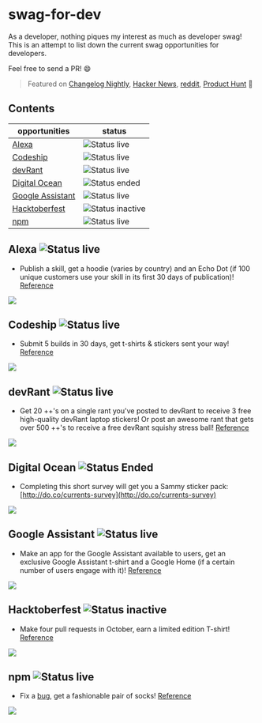 # swag-for-dev

As a developer, nothing piques my interest as much as developer swag! This is an attempt to list down the current swag opportunities for developers.

Feel free to send a PR! :smile:

> Featured on [Changelog Nightly](http://nightly.changelog.com/2018/02/18/), [Hacker News](https://news.ycombinator.com/item?id=16407484), [reddit](https://www.reddit.com/r/coolgithubprojects/comments/7ygd5n/as_a_developer_nothing_piques_my_interest_as_much/), [Product Hunt](https://www.producthunt.com/posts/swag-for-dev) 🦄

## Contents

| opportunities                         | status                                                                    |
| ------------------------------------- | ------------------------------------------------------------------------- |
| [Alexa](#alexa)                       | ![Status live](https://img.shields.io/badge/status-live-green.svg)        |
| [Codeship](#codeship)                 | ![Status live](https://img.shields.io/badge/status-live-green.svg)        |
| [devRant](#devrant)                   | ![Status live](https://img.shields.io/badge/status-live-green.svg)        |
| [Digital Ocean](#digital-ocean-)      | ![Status ended](https://img.shields.io/badge/status-ended-red.svg)        |
| [Google Assistant](#google-assistant) | ![Status live](https://img.shields.io/badge/status-live-green.svg)        |
| [Hacktoberfest](#hacktoberfest)       | ![Status inactive](https://img.shields.io/badge/status-inactive-red.svg) |
| [npm](#npm)                           | ![Status live](https://img.shields.io/badge/status-live-green.svg)        |

## Alexa ![Status live](https://img.shields.io/badge/status-live-green.svg)

- Publish a skill, get a hoodie (varies by country) and an Echo Dot (if 100 unique customers use your skill in its first 30 days of publication)! [Reference](https://developer.amazon.com/alexa-skills-kit/alexa-developer-skill-promotion)

![](https://images-na.ssl-images-amazon.com/images/G/01/moile-apps/dex/alexa/Page-hoodie_feb-2017._CB534995161_.png)

## Codeship ![Status live](https://img.shields.io/badge/status-live-green.svg)

- Submit 5 builds in 30 days, get t-shirts & stickers sent your way! [Reference](https://codeship.com/swag)

![](http://juliesfreebies.com/wp-content/uploads/2016/05/codeship-swag.jpg)

## devRant ![Status live](https://img.shields.io/badge/status-live-green.svg)

- Get 20 ++'s on a single rant you've posted to devRant to receive 3 free high-quality devRant laptop stickers! Or post an awesome rant that gets over 500 ++'s to receive a free devRant squishy stress ball! [Reference](https://devrant.com/free-stickers)

![](https://devrant.com/static/devrant/img/stickers-collection3.png)

## Digital Ocean ![Status Ended](https://img.shields.io/badge/status-ended-red.svg)

- Completing this short survey will get you a Sammy sticker pack: [http://do.co/currents-survey](http://do.co/currents-survey)

![](https://pbs.twimg.com/media/ClLKoRDWEAAvgqK.jpg)

## Google Assistant ![Status live](https://img.shields.io/badge/status-live-green.svg)

- Make an app for the Google Assistant available to users, get an exclusive Google Assistant t-shirt and a Google Home (if a certain number of users engage with it)! [Reference](https://developers.google.com/actions/community/overview)

![](https://i2.wp.com/radthemaker.com/wp-content/uploads/2017/11/My-Google-Assistant-T-Shirt.jpg)

## Hacktoberfest ![Status inactive](https://img.shields.io/badge/status-inactive-red.svg)

- Make four pull requests in October, earn a limited edition T-shirt! [Reference](https://hacktoberfest.digitalocean.com/)

![](https://cdn-images-1.medium.com/max/2000/1*9rG8J1r8l-LC0oRvRVoEkA.jpeg)

## npm ![Status live](https://img.shields.io/badge/status-live-green.svg)

- Fix a [bug](https://github.com/npm/npm/issues), get a fashionable pair of socks! [Reference](http://blog.npmjs.org/post/129827785565/npm-weekly-30-package-scripts-for-tooling-a)

![](https://partners.npmjs.com/weekly/weekly30/socks-1100x.jpg)
